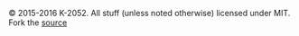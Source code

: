 © 2015-2016 K-2052. All stuff (unless noted otherwise) licensed under MIT. Fork the [source](https://github.com/ThinkingInReact/ThinkingInReact.xyz)
